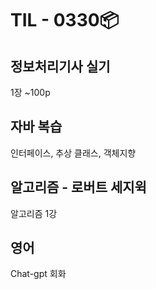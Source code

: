 # TIL - 0330📦

## 정보처리기사 실기
1장 ~100p

## 자바 복습
인터페이스, 추상 클래스, 객체지향

## 알고리즘 - 로버트 세지윅
알고리즘 1강

## 영어
Chat-gpt 회화


